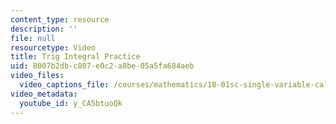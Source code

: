 ```yaml
---
content_type: resource
description: ''
file: null
resourcetype: Video
title: Trig Integral Practice
uid: 8007b2db-c807-e0c2-a8be-05a5fa684aeb
video_files:
  video_captions_file: /courses/mathematics/18-01sc-single-variable-calculus-fall-2010/unit-4-techniques-of-integration/part-a-trigonometric-powers-trigonometric-substitution-and-completing-the-square/session-68-integral-of-sin-n-x-cos-m-x-odd-exponents/trig-integral-practice/y_CA5btuoQk.vtt
video_metadata:
  youtube_id: y_CA5btuoQk
---
```

